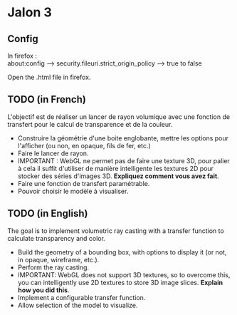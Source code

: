 # Jalon 3


## Config

In firefox :  
about:config --> security.fileuri.strict_origin_policy --> true to false  

Open the .html file in firefox.  

## TODO (in French)
L'objectif est de réaliser un lancer de rayon volumique avec une fonction de transfert pour le calcul de transparence et de la couleur.

- Construire la géométrie d'une boite englobante, mettre les options pour l'afficher (ou non, en opaque, fils de fer, etc.)
- Faire le lancer de rayon.
- IMPORTANT : WebGL ne permet pas de faire une texture 3D, pour palier à cela il suffit d'utiliser de manière 
intelligente les textures 2D pour stocker des séries d'images 3D. **Expliquez comment vous avez fait**.
- Faire une fonction de transfert paramétrable.
- Pouvoir choisir le modèle à visualiser.

## TODO (in English)

The goal is to implement volumetric ray casting with a transfer function to calculate transparency and color.

- Build the geometry of a bounding box, with options to display it (or not, in opaque, wireframe, etc.).
- Perform the ray casting.
- IMPORTANT: WebGL does not support 3D textures, so to overcome this, you can intelligently use 2D textures to store 
3D image slices. **Explain how you did this**.
- Implement a configurable transfer function.
- Allow selection of the model to visualize.